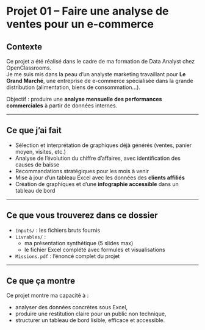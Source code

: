 # Projet 01 – Faire une analyse de ventes pour un e-commerce

## Contexte

Ce projet a été réalisé dans le cadre de ma formation de Data Analyst chez OpenClassrooms.  
Je me suis mis dans la peau d’un analyste marketing travaillant pour **Le Grand Marché**, une entreprise de e-commerce spécialisée dans la grande distribution (alimentation, biens de consommation...).

Objectif : produire une **analyse mensuelle des performances commerciales** à partir de données internes.

---

## Ce que j’ai fait

- Sélection et interprétation de graphiques déjà générés (ventes, panier moyen, visites, etc.)
- Analyse de l’évolution du chiffre d’affaires, avec identification des causes de baisse
- Recommandations stratégiques pour les mois à venir
- Mise à jour d’un tableau Excel avec les données des **clients affiliés**
- Création de graphiques et d’une **infographie accessible** dans un tableau de bord

---

## Ce que vous trouverez dans ce dossier

- `Inputs/` : les fichiers bruts fournis
- `Livrables/` : 
  - ma présentation synthétique (5 slides max)
  - le fichier Excel complété avec formules et visualisations
- `Missions.pdf` : l’énoncé complet du projet

---

## Ce que ça montre

Ce projet montre ma capacité à :
- analyser des données concrètes sous Excel,
- produire une restitution claire pour un public non technique,
- structurer un tableau de bord lisible, efficace et accessible.